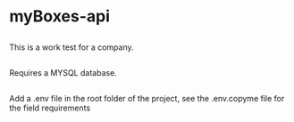 # myBoxes-api

##
This is a work test for a company. 
 
##
Requires a MYSQL database. 

##
Add a .env file in the root folder of the project, 
see the .env.copyme file for the field requirements
